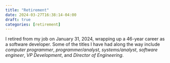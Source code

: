 ```yaml
---
title: "Retirement"
date: 2024-03-27T16:38:14-04:00
draft: true
categories: [retirement]
---
```


I retired from my job on January 31, 2024, wrapping up a 46-year career as a software developer. Some of the titles I have had along the way include *computer programmer*, *programmer/analyst*, *systems/analyst*, *software engineer*, *VP Development*, and *Director of Engineering*.